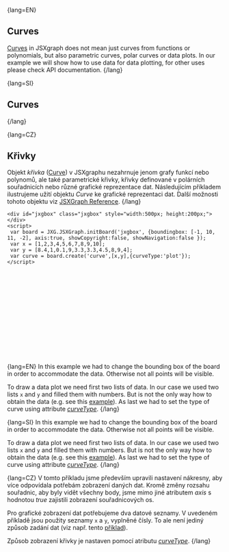 {lang=EN}
## Curves

[Curves](https://jsxgraph.org/docs/symbols/Curve.html) in JSXgraph does not mean just curves from functions 
or polynomials, but also parametric curves, polar curves or data plots. In our example we will show how to use data 
for data plotting, for other uses please check API documentation.
{/lang}

{lang=SI}
## Curves
{/lang}

{lang=CZ}
## Křivky

Objekt *křivka* ([Curve](https://jsxgraph.org/docs/symbols/Curve.html)) v JSXgraphu nezahrnuje jenom
grafy funkcí nebo polynomů, ale také parametrické křivky, křivky definované v polárních souřadnicích nebo různé grafické
reprezentace dat. Následujícím příkladem ilustrujeme užití objektu _Curve_ ke grafické reprezentaci dat. Další možnosti 
tohoto objektu viz [JSXGraph Reference](https://jsxgraph.org/docs/symbols/Curve.html).
{/lang}

```JS
<div id="jxgbox" class="jxgbox" style="width:500px; height:200px;"></div>
<script>
 var board = JXG.JSXGraph.initBoard('jxgbox', {boundingbox: [-1, 10, 11, -2], axis:true, showCopyright:false, showNavigation:false });
 var x = [1,2,3,4,5,6,7,8,9,10];
 var y = [8.4,1,0.1,9,3.3,3.3,4.5,8,9,4];
 var curve = board.create('curve',[x,y],{curveType:'plot'});
</script>
```

<div id="jxgbox" class="jxgbox" style="width:500px; height:200px;"></div>
<script>
 var board = JXG.JSXGraph.initBoard('jxgbox', {boundingbox: [-1, 10, 11, -2], axis:true, showCopyright:false, showNavigation:false });
 var x = [1,2,3,4,5,6,7,8,9,10];
 var y = [8.4,1,0.1,9,3.3,3.3,4.5,8,9,4];
 var curve = board.create('curve',[x,y],{curveType:'plot'});
</script>

{lang=EN}
In this example we had to change the bounding box of the board in order to accommodate the data. Otherwise not all points 
will be visible.  

To draw a data plot we need first two lists of data. In our case we used two lists `x` and `y` and filled them with numbers. 
But is not the only way how to obtain the data (e.g. see this [example](https://jsxgraph.org/wiki/index.php/Data_plot)).
As last we had to set the type of curve using attribute [_curveType_](https://jsxgraph.org/docs/symbols/Curve.html#curveType).
{/lang}

{lang=SI}
In this example we had to change the bounding box of the board in order to accommodate the data. Otherwise not all points 
will be visible.  

To draw a data plot we need first two lists of data. In our case we used two lists `x` and `y` and filled them with numbers. 
But is not the only way how to obtain the data (e.g. see this [example](https://jsxgraph.org/wiki/index.php/Data_plot)).
As last we had to set the type of curve using attribute [_curveType_](https://jsxgraph.org/docs/symbols/Curve.html#curveType).
{/lang}

{lang=CZ}
V tomto příkladu jsme především upravili nastavení nákresny, aby více odpovídala potřebám zobrazení daných dat. Kromě změny
rozsahu souřadnic, aby byly vidět všechny body, jsme mimo jiné atributem _axis_ s hodnotou *true* zajistili zobrazení souřadnicových os.

Pro grafické zobrazení dat potřebujeme dva datové seznamy. V uvedeném příkladě jsou použity seznamy `x` a `y`, vyplněné čísly. 
To ale není jediný způsob zadání dat (viz např. tento [příklad](https://jsxgraph.org/wiki/index.php/Data_plot)).

Způsob zobrazení křivky je nastaven pomocí atributu [_curveType_](https://jsxgraph.org/docs/symbols/Curve.html#curveType).
{/lang}

